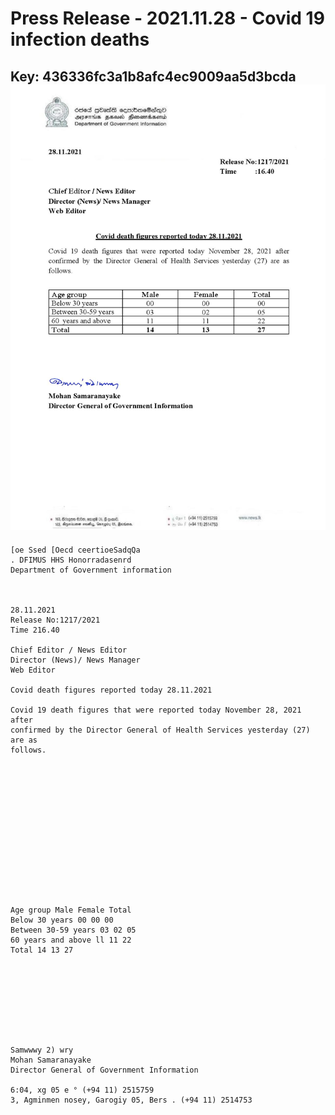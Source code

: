 # Press Release - 2021.11.28 - Covid 19 infection deaths 
Key: 436336fc3a1b8afc4ec9009aa5d3bcda 
![img](img/436336fc3a1b8afc4ec9009aa5d3bcda.jpg)
---
```
[oe Ssed [Oecd ceertioeSadqQa
. DFIMUS HHS Honorradasenrd
Department of Government information

 

28.11.2021
Release No:1217/2021
Time 216.40

Chief Editor / News Editor
Director (News)/ News Manager
Web Editor

Covid death figures reported today 28.11.2021

Covid 19 death figures that were reported today November 28, 2021 after
confirmed by the Director General of Health Services yesterday (27) are as
follows.

 

 

 

 

 

 

 

Age group Male Female Total
Below 30 years 00 00 00
Between 30-59 years 03 02 05
60 years and above ll 11 22
Total 14 13 27

 

 

 

 

Samwwwy 2) wry
Mohan Samaranayake
Director General of Government Information

6:04, xg 05 e ° (+94 11) 2515759
3, Agminmen nosey, Garogiy 05, Bers . (+94 11) 2514753

    

```
